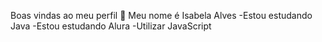 Boas vindas ao meu perfil 💙
Meu nome é Isabela Alves
-Estou estudando Java
-Estou estudando Alura 
-Utilizar JavaScript



